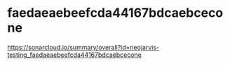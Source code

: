 # faedaeaebeefcda44167bdcaebcecone
https://sonarcloud.io/summary/overall?id=neojarvis-testing_faedaeaebeefcda44167bdcaebcecone

